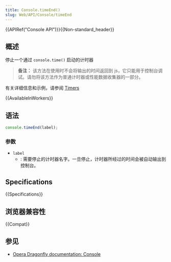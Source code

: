 ```yaml
---
title: Console.timeEnd()
slug: Web/API/Console/timeEnd
---
```

{{APIRef("Console API")}}{{Non-standard_header}}

## 概述

停止一个通过 `console.time()` 启动的计时器

> **备注：** 该方法在使用时不会将输出的时间返回到 js，它只能用于控制台调试。请勿将该方法作为普通计时器或性能数据收集器的一部分。

有关详细信息和示例，请参阅 [Timers](/zh-CN/docs/Web/API/console#Timers)

{{AvailableInWorkers}}

## 语法

```js
console.timeEnd(label);
```

### 参数

- `label`
  - : 需要停止的计时器名字。一旦停止，计时器所经过的时间会被自动输出到控制台。

## Specifications

{{Specifications}}

## 浏览器兼容性

{{Compat}}

## 参见

- [Opera Dragonfly documentation: Console](http://www.opera.com/dragonfly/documentation/console/)
